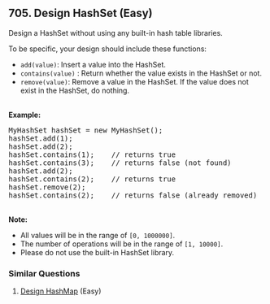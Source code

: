 <!--|This file generated by command(leetcode description); DO NOT EDIT.    |-->
<!--+----------------------------------------------------------------------+-->
<!--|@author    Openset <openset.wang@gmail.com>                           |-->
<!--|@link      https://github.com/openset                                 |-->
<!--|@home      https://github.com/openset/leetcode                        |-->
<!--+----------------------------------------------------------------------+-->

## 705. Design HashSet (Easy)

<p>Design a HashSet&nbsp;without using any built-in hash table libraries.</p>

<p>To be specific, your design should include these functions:</p>

<ul>
	<li><code>add(value)</code>:&nbsp;Insert a value into the HashSet.&nbsp;</li>
	<li><code>contains(value)</code> : Return whether the value exists in the HashSet or not.</li>
	<li><code>remove(value)</code>: Remove a value in&nbsp;the HashSet. If the value does not exist in the HashSet, do nothing.</li>
</ul>

<p><br />
<strong>Example:</strong></p>

<pre>
MyHashSet hashSet = new MyHashSet();
hashSet.add(1); &nbsp; &nbsp; &nbsp; &nbsp; 
hashSet.add(2); &nbsp; &nbsp; &nbsp; &nbsp; 
hashSet.contains(1); &nbsp;&nbsp;&nbsp;// returns true
hashSet.contains(3); &nbsp;&nbsp;&nbsp;// returns false (not found)
hashSet.add(2); &nbsp; &nbsp; &nbsp; &nbsp; &nbsp;
hashSet.contains(2); &nbsp;&nbsp;&nbsp;// returns true
hashSet.remove(2); &nbsp; &nbsp; &nbsp; &nbsp; &nbsp;
hashSet.contains(2); &nbsp;&nbsp;&nbsp;// returns false (already removed)
</pre>

<p><br />
<strong>Note:</strong></p>

<ul>
	<li>All values will be in the range of <code>[0, 1000000]</code>.</li>
	<li>The number of operations will be in the range of&nbsp;<code>[1, 10000]</code>.</li>
	<li>Please do not use the built-in HashSet library.</li>
</ul>


### Similar Questions
  1. [Design HashMap](https://github.com/openset/leetcode/tree/master/solution/design-hashmap) (Easy)
